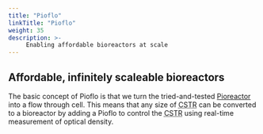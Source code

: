 ```yaml
---
title: "Pioflo"
linkTitle: "Pioflo"
weight: 35
description: >-
     Enabling affordable bioreactors at scale
---
```


## Affordable, infinitely scaleable bioreactors

The basic concept of Pioflo is that we turn the tried-and-tested [Pioreactor](https://pioreactor.com/) into a flow through cell.  This means that any size of <abbr title="completely stirred tank reactor">CSTR</abbr> can be converted to a bioreactor by adding a Pioflo to control the <abbr title="completely stirred tank reactor">CSTR</abbr> using real-time measurement of optical density.
